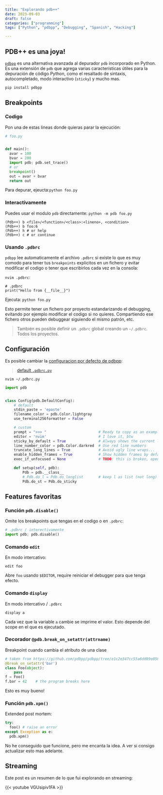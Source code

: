 ```yaml
---
title: "Explorando pdb++"
date: 2023-09-03
draft: false
categories: ["programming"]
tags: ["Python", "pdbpp", "Debugging", "Spanish", "Hacking"]

---
```



## PDB++ es una joya!

[`pdbpp`][repo] es una alternativa avanzada al depurador `pdb` incorporado en
Python. Es una extensión de `pdb` que agrega varias características útiles para
la depuración de código Python, como el resaltado de sintaxis, autocompletado,
modo interactivo (`sticky`) y mucho mas.

```bash
pip install pdbpp
```


## Breakpoints


### Codigo

Pon una de estas lineas donde quieras parar la ejecución:

```python
# foo.py


def main():
  avar = 100
  bvar = 200
  import pdb; pdb.set_trace()
  # or
  breakpoint()
  out = avar + bvar
  return out
```

Para depurar, ejeucta:`python foo.py`

### Interactivamente

Puedes usar el modulo `pdb` directamente: `python -m pdb foo.py`

```
(Pdb++) b <file>/<function>/<class>:<lineno>, <condition>
(Pdb++) b foo:6
(Pdb++) h # or help
(Pdb++) c # or continue
```


### Usando `.pdbrc`

`pdbpp` lee automaticamente el archivo `.pdbrc` si existe lo que es muy comodo
para tener tus `breakpoints` explicitos en un fichero y evitar modificar el
codigo o tener que escribirlos cada vez en la consola:

`nvim .pdbrc`:

```
# .pdbrc
print("Hello from {__file__}")
```


Ejecuta: `python foo.py`


Esto permite tener un fichero por proyecto estandarizando el debugging,
evitando por ejemplo modificar el codigo si no quieres. Compartiendo ese
fichero otros pueden debuggear siguiendo el mismo patrón, etc.

> También es posible definir un `.pdbrc` global creando un `~/.pdbrc`. Todos
> los proyectos.

## Configuración

Es posible cambiar la [configuracion por defecto de pdbpp][config]:

> [default `.pdbrc.py`][pdbrc.py]

`nvim ~/.pdbrc.py`

```python
import pdb


class Config(pdb.DefaultConfig):
    # default
    stdin_paste = 'epaste'
    filename_color = pdb.Color.lightgray
    use_terminal256formatter = False

    # custom
    prompt = ">>> "                        # Ready to copy as an example
    editor = 'nvim'                        # I love it, btw
    sticky_by_default = True               # Always shows the current long line first
    line_number_color = pdb.Color.darkred  # Use red line numbers
    truncate_long_lines = True             # Avoid ugly line wraps...
    enable_hidden_frames = True            # Show hidden frames by default
    exec_if_unfocused = None               # TODO: this is broken, open a issue.

    def setup(self, pdb):
        Pdb = pdb.__class__
        # Pdb.do_l = Pdb.do_longlist       # keep l as list (not long)
        Pdb.do_st = Pdb.do_sticky
```

## Features favoritas

### Función `pdb.disable()`

Omite los breakpoints que tengas en el codigo o en `.pdbrc`:

```python
# .pdbrc / interectivamente
import pdb; pdb.disable()
```


### Comando `edit`


En modo intercativo:

```
edit foo
```

Abre `foo` usando `$EDITOR`, require reiniciar el debugger para que tenga
efecto.


### Comando `display`

En modo intercativo / `.pdbrc`

```
display a
```

Cada vez que la variable `a` cambie se imprime el valor. Esto depende del scope
en el que es ejecutado.

### Decorador `@pdb.break_on_setattr(attrname)`


Breakpoint cuando cambia el atributo de una clase

```python
# taken from https://github.com/pdbpp/pdbpp/tree/e1c2e347cc55a6dd89e058e56a1366ada68884bc
@break_on_setattr('bar')
class Foo(object):
    pass
f = Foo()
f.bar = 42    # the program breaks here
```

Esto es muy bueno!

### Función `pdb.xpm()`

Extended post mortem:

```python
try:
  foo() # raise an error
except Exception as e:
  pdb.xpm()
```

No he conseguido que funcione, pero me encanta la idea. A ver si consigo
actualizar esto mas adelante.


## Streaming

Este post es un resumen de lo que fui explorando en streaming:

{{< youtube VGUsipiv1FA >}}

<!-- links -->
[repo]: https://github.com/pdbpp/pdbpp
[config]: https://github.com/pdbpp/pdbpp/tree/master#configuration-and-customization
[pdbrc.py]: https://github.com/pdbpp/pdbpp/blob/master/pdbrc.py

